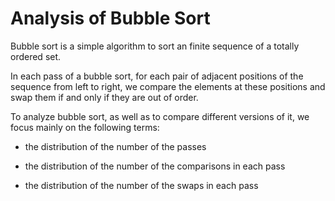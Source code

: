 # Analysis of Bubble Sort

Bubble sort is a simple algorithm to sort an finite sequence of a totally ordered set.

In each pass of a bubble sort, for each pair of adjacent positions of the sequence from left to right, we compare the elements at these positions and swap them if and only if they are out of order.

To analyze bubble sort, as well as to compare different versions of it, we focus mainly on the following terms:

- the distribution of the number of the passes

- the distribution of the number of the comparisons in each pass

- the distribution of the number of the swaps in each pass